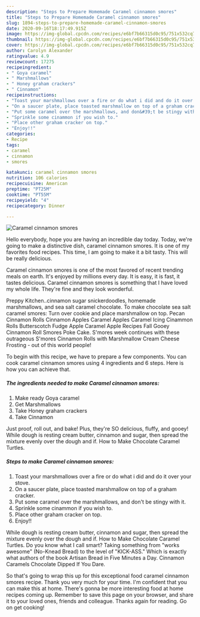 ```yaml
---
description: "Steps to Prepare Homemade Caramel cinnamon smores"
title: "Steps to Prepare Homemade Caramel cinnamon smores"
slug: 1894-steps-to-prepare-homemade-caramel-cinnamon-smores
date: 2020-09-16T18:17:49.915Z
image: https://img-global.cpcdn.com/recipes/e6bf7b66315d0c95/751x532cq70/caramel-cinnamon-smores-recipe-main-photo.jpg
thumbnail: https://img-global.cpcdn.com/recipes/e6bf7b66315d0c95/751x532cq70/caramel-cinnamon-smores-recipe-main-photo.jpg
cover: https://img-global.cpcdn.com/recipes/e6bf7b66315d0c95/751x532cq70/caramel-cinnamon-smores-recipe-main-photo.jpg
author: Carolyn Alexander
ratingvalue: 4.9
reviewcount: 17275
recipeingredient:
- " Goya caramel"
- " Marshmallows"
- " Honey graham crackers"
- " Cinnamon"
recipeinstructions:
- "Toast your marshmallows over a fire or do what i did and do it over your stove."
- "On a saucer plate, place toasted marshmallow on top of a graham cracker."
- "Put some caramel over the marshmallows, and don&#39;t be stingy with it."
- "Sprinkle some cinammon if you wish to."
- "Place other graham cracker on top."
- "Enjoy!!"
categories:
- Recipe
tags:
- caramel
- cinnamon
- smores

katakunci: caramel cinnamon smores 
nutrition: 106 calories
recipecuisine: American
preptime: "PT25M"
cooktime: "PT55M"
recipeyield: "4"
recipecategory: Dinner

---
```



![Caramel cinnamon smores](https://img-global.cpcdn.com/recipes/e6bf7b66315d0c95/751x532cq70/caramel-cinnamon-smores-recipe-main-photo.jpg)

Hello everybody, hope you are having an incredible day today. Today, we're going to make a distinctive dish, caramel cinnamon smores. It is one of my favorites food recipes. This time, I am going to make it a bit tasty. This will be really delicious.

Caramel cinnamon smores is one of the most favored of recent trending meals on earth. It's enjoyed by millions every day. It is easy, it is fast, it tastes delicious. Caramel cinnamon smores is something that I have loved my whole life. They're fine and they look wonderful.

Preppy Kitchen..cinnamon sugar snickerdoodles, homemade marshmallows, and sea salt caramel chocolate. To make chocolate sea salt caramel smores: Turn over cookie and place marshmallow on top. Pecan Cinnamon Rolls Cinnamon Apples Caramel Apples Caramel Icing Cinammon Rolls Butterscotch Fudge Apple Caramel Apple Recipes Fall Gooey Cinnamon Roll Smores Poke Cake. S&#39;mores week continues with these outrageous S&#39;mores Cinnamon Rolls with Marshmallow Cream Cheese Frosting - out of this world people!


To begin with this recipe, we have to prepare a few components. You can cook caramel cinnamon smores using 4 ingredients and 6 steps. Here is how you can achieve that.

<!--inarticleads1-->

##### The ingredients needed to make Caramel cinnamon smores:

1. Make ready  Goya caramel
1. Get  Marshmallows
1. Take  Honey graham crackers
1. Take  Cinnamon


Just proof, roll out, and bake! Plus, they&#39;re SO delicious, fluffy, and gooey! While dough is resting cream butter, cinnamon and sugar, then spread the mixture evenly over the dough and if. How to Make Chocolate Caramel Turtles. 

<!--inarticleads2-->

##### Steps to make Caramel cinnamon smores:

1. Toast your marshmallows over a fire or do what i did and do it over your stove.
1. On a saucer plate, place toasted marshmallow on top of a graham cracker.
1. Put some caramel over the marshmallows, and don&#39;t be stingy with it.
1. Sprinkle some cinammon if you wish to.
1. Place other graham cracker on top.
1. Enjoy!!


While dough is resting cream butter, cinnamon and sugar, then spread the mixture evenly over the dough and if. How to Make Chocolate Caramel Turtles. Do you know what I call smart? Taking something from &#34;works awesome&#34; (No-Knead Bread) to the level of &#34;KICK-ASS.&#34; Which is exactly what authors of the book Artisan Bread in Five Minutes a Day. Cinnamon Caramels Chocolate Dipped If You Dare. 

So that's going to wrap this up for this exceptional food caramel cinnamon smores recipe. Thank you very much for your time. I'm confident that you can make this at home. There's gonna be more interesting food at home recipes coming up. Remember to save this page on your browser, and share it to your loved ones, friends and colleague. Thanks again for reading. Go on get cooking!
